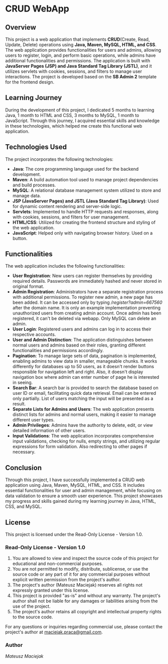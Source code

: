 # CRUD WebApp

## Overview
This project is a web application that implements **CRUD**(Create, Read, Update, Delete) 
operations using **Java, Maven, MySQL, HTML, and CSS**. The web application provides 
functionalities for users and admins, allowing users to register, login, and perform 
basic operations, while admins have additional functionalities and permissions. 
The application is built with **JavaServer Pages (JSP) and Java Standard Tag Library 
(JSTL)**, and it utilizes servlets with cookies, sessions, and filters to manage user 
interactions. The project is developed based on the **SB Admin 2** template for the 
frontend design.

## Learning Journey
During the development of this project, I dedicated 5 months to learning Java, 
1 month to HTML and CSS, 3 months to MySQL, 1 month to JavaScript. Through this journey, 
I acquired essential skills and knowledge in these technologies, which helped me create this 
functional web application.

## Technologies Used
The project incorporates the following technologies:

- **Java**: The core programming language used for the backend development.
- **Maven**: A build automation tool used to manage project dependencies and build 
processes.
- **MySQL**: A relational database management system utilized to store and manage data.
- **JSP (JavaServer Pages) and JSTL (Java Standard Tag Library)**: Used for dynamic 
content rendering and server-side logic.
- **Servlets**: Implemented to handle HTTP requests and responses, along with cookies, 
sessions, and filters for user management.
- **HTML/CSS**: Utilized for creating the frontend structure and styling of the web 
application.
- **JavaScript**: Helped only with navigating browser history. Used on a button.

## Functionalities
The web application includes the following functionalities:

- **User Registration**: New users can register themselves by providing required details.
Passwords are immediately hashed and never stored in original format.
- **Admin Registration**: Administrators have a separate registration process with 
additional permissions. To register new admin, a new page has been added. It can
be accessed only by typing */register?admin=667560* after the domain name. It is only
an example implementation preventing unauthorized users from creating admin account.
Once admin has been registered, it can't be deleted via webapp. Only MySQL can delete
an admin.
- **User Login**: Registered users and admins can log in to access their respective 
accounts.
- **User and Admin Distinction**: The application distinguishes between normal users and 
admins based on their roles, granting different functionalities and permissions 
accordingly.
- **Pagination**: To manage large sets of data, pagination is implemented, enabling admins 
to view data in smaller, manageable chunks. It works differently for databases up to
50 users, as it doesn't render buttons responsible for navigation left and right. Also,
it doesn't display navigation box where admin can enter number of page he is interested
in seeing.
- **Search Bar**: A search bar is provided to search the database based on user ID or 
email, facilitating quick data retrieval. Email can be entered only partially. List of
users matching the input will be presented as a result.
- **Separate Lists for Admins and Users**: The web application presents distinct lists 
for admins and normal users, making it easier to manage different user types.
- **Admin Privileges**: Admins have the authority to delete, edit, or view detailed 
information of other users.
- **Input Validations**: The web application incorporates comprehensive input validations, 
checking for nulls, empty strings, and utilizing regular expressions for form 
validation. Also redirecting to other pages if necessary.

## Conclusion
Through this project, I have successfully implemented a CRUD web application using 
Java, Maven, MySQL, HTML, and CSS. It includes essential functionalities for user 
and admin management, while focusing on data validation to ensure a smooth user 
experience. This project showcases my progress and skills gained during my learning 
journey in Java, HTML, CSS, and MySQL.

## License
This project is licensed under the Read-Only License - Version 1.0.
### Read-Only License - Version 1.0
1. You are allowed to view and inspect the source code of this project for educational 
and non-commercial purposes.
2. You are not permitted to modify, distribute, sublicense, or use the source code or 
any part of it for any commercial purposes without explicit written permission from 
the project's author.
3. The project's author (Mateusz Maciejak) reserves all rights not expressly granted 
under this license.
4. This project is provided "as-is" and without any warranty. The project's author
shall not be liable for any damages or liabilities arising from the use of the project.
5. The project's author retains all copyright and intellectual property rights to 
the source code.

For any questions or inquiries regarding commercial use, please contact the project's 
author at maciejak.praca@gmail.com.

### Author
*Mateusz Maciejak*